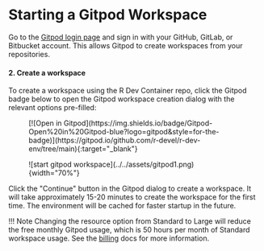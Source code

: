 
# Starting a Gitpod Workspace



Go to the [Gitpod login page](https://gitpod.io/login/) and sign in with your GitHub,
GitLab, or Bitbucket account. This allows Gitpod to create workspaces from your
repositories.

#### 2. Create a workspace


To create a workspace using the R Dev Container repo,
click the Gitpod badge below to open the Gitpod workspace creation dialog with the
relevant options pre-filled:

<figure markdown="span">
[![Open in Gitpod](https://img.shields.io/badge/Gitpod-Open%20in%20Gitpod-blue?logo=gitpod&style=for-the-badge)](https://gitpod.io/github.com/r-devel/r-dev-env/tree/main){:target="_blank"}
</figure>

<figure markdown="span">
![start gitpod workspace](../../assets/gitpod1.png){width="70%"}
</figure>

Click the "Continue" button in the Gitpod dialog to create a workspace.
It will take approximately 15-20 minutes to create the workspace for the
first time. The environment will be cached for faster startup in the future.

!!! Note
    Changing the resource option from Standard to Large will reduce the free
    monthly Gitpod usage, which is 50 hours per month of Standard workspace
    usage. See the [billing](https://www.gitpod.io/docs/configure/billing) docs
    for more information.

